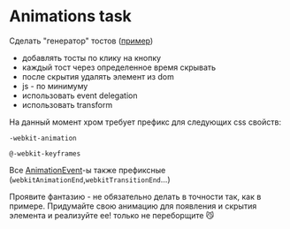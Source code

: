 # Animations task

Сделать "генератор" тостов ([пример](http://codepen.io/wontem/full/QwwKqy/))

* добавлять тосты по клику на кнопку
* каждый тост через определенное время скрывать
* после скрытия удалять элемент из dom
* js - по минимуму
* использовать event delegation
* использовать transform

На данный момент хром требует префикс для следующих css свойств:

`-webkit-animation`

`@-webkit-keyframes`

Все [AnimationEvent](https://developer.mozilla.org/en-US/docs/Web/Guide/CSS/Using_CSS_animations)-ы также префиксные (`webkitAnimationEnd`,`webkitTransitionEnd`...)

Проявите фантазию - не обязательно делать в точности так, как в примере. Придумайте свою анимацию для появления и скрытия элемента и реализуйте ее! только не переборщите :smirk_cat: 